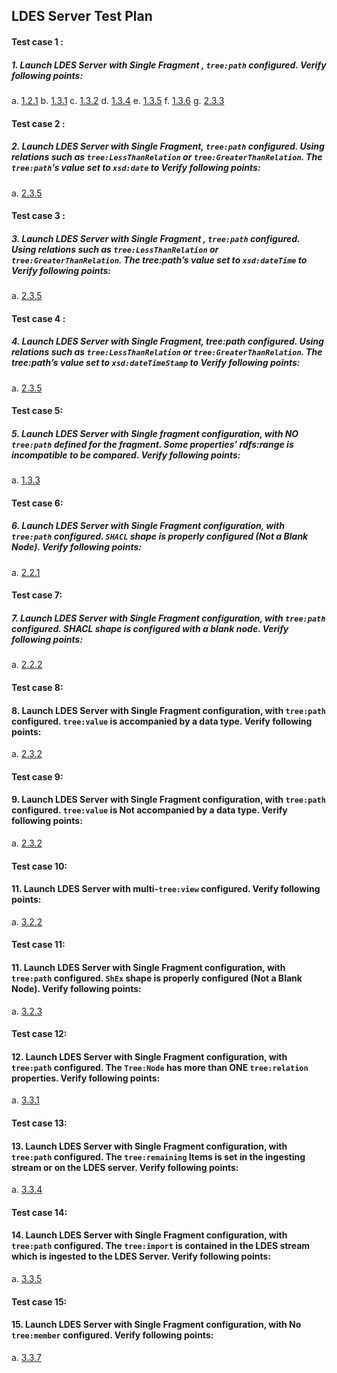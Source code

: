 

## LDES Server Test Plan
#### Test case 1 : 
#####  1.	Launch LDES Server with Single Fragment ,  `tree:path` configured. Verify following points:
a.	[1.2.1](./TreeSpecConformancePoints.md#121-when-the-current-page-is-a-treenode-there-must-be-a-property-linking-the-current-page-url-to-the-uri-of-the-treecollection) 
b.	[1.3.1](./TreeSpecConformancePoints.md#131-a-treerelation-must-have-one-treenode-object-of-the-type-treenode)
c.	[1.3.2](./TreeSpecConformancePoints.md#132-the-result-of-the-evaluation-of-the-treepath-is-the-value-that-must-be-compared-to-the-treevalue)
d.	[1.3.4](./TreeSpecConformancePoints.md#134-when-the-only-type-given-for-a-certain-relation-is-treerelation-then-the-client-must-dereference-all-of-the-nodes)
e.	[1.3.5](./TreeSpecConformancePoints.md#135-the-strings-must-then-be-compared-according-to-case-sensitive-unicode-ordering)
f.	[1.3.6](./TreeSpecConformancePoints.md#136-when-using-treegeospatiallycontainsrelation-the-treepath-must-refer-to-a-literal-containing-a-wkt-string-such-as-geosparqlaswkt)
g.	[2.3.3](./TreeSpecConformancePoints.md#233-every-treerelation-should-have-a-treepath-indicating-the-path-from-the-member-to-the-object-on-which-the-treerelation-applies)

#### Test case 2 : 
##### 2.	Launch LDES Server with Single Fragment,  `tree:path` configured. Using relations such as `tree:LessThanRelation` or `tree:GreaterThanRelation`. The `tree:path`’s value set to `xsd:date` to Verify following points:
a.	[2.3.5](./TreeSpecConformancePoints.md#235-when-using-relations-such-as-treelessthanrelation-or-treegreaterthanrelation-the-time-literals-need-to-be-compared-according-to-these-3-possible-data-types-xsddate-xsddatetime-or-xsddatetimestamp)

####  Test case 3 : 
##### 3.	Launch LDES Server with Single Fragment , `tree:path` configured. Using relations such as `tree:LessThanRelation` or `tree:GreaterThanRelation`. The tree:path’s value set to `xsd:dateTime` to Verify following points:
a.	[2.3.5](./TreeSpecConformancePoints.md#235-when-using-relations-such-as-treelessthanrelation-or-treegreaterthanrelation-the-time-literals-need-to-be-compared-according-to-these-3-possible-data-types-xsddate-xsddatetime-or-xsddatetimestamp)

####  Test case 4 : 
##### 4.	Launch LDES Server with Single Fragment, tree:path configured. Using relations such as `tree:LessThanRelation` or `tree:GreaterThanRelation`. The tree:path’s value set to `xsd:dateTimeStamp` to Verify following points:
a.	[2.3.5](./TreeSpecConformancePoints.md#235-when-using-relations-such-as-treelessthanrelation-or-treegreaterthanrelation-the-time-literals-need-to-be-compared-according-to-these-3-possible-data-types-xsddate-xsddatetime-or-xsddatetimestamp)

####  Test case 5:
##### 5.	Launch LDES Server with Single fragment configuration, with NO `tree:path` defined for the fragment. Some properties’  rdfs:range is incompatible to be compared. Verify following points:
a.	[1.3.3](./TreeSpecConformancePoints.md#133-when-no-treepath-is-defined-the-treevalue-must-be-compared-to-all-members-triples-that-can-be-compared-to-the-treevalue-as-defined-by-the-type-of-the-relation-or-when-no-members-or-collection-are-defined-on-every-triple-in-the-page-when-due-to-rdfsrange-incompatibility-the-object-cannot-be-compared-the-object-will-not-be-considered-for-comparison)
####  Test case 6: 
#####  6.	Launch LDES Server with Single Fragment configuration, with `tree:path` configured. `SHACL` shape is properly configured (Not a Blank Node). Verify following points:
a.	[2.2.1](./TreeSpecConformancePoints.md#231-the-treerelations-treevalue-should-be-set)
####  Test case 7:
#####  7.	Launch LDES Server with Single Fragment configuration, with `tree:path` configured. SHACL shape is configured with a blank node. Verify following points:
a.	[2.2.2](./TreeSpecConformancePoints.md#222-note-the-shape-can-be-a-blank-node-or-a-named-node-on-which-you-should-follow-your-nose-when-it-is-defined-at-a-different-http-url)
####  Test case 8:
#### 8.	Launch LDES Server with Single Fragment configuration, with `tree:path` configured. `tree:value` is accompanied by a data type. Verify following points:
a.	[2.3.2](./TreeSpecConformancePoints.md#232-the-object-of-treevalue-should-be-accompanied-by-a-data-type-when-it-is-a-literal-value)
#### Test case 9:
#### 9.	Launch LDES Server with Single Fragment configuration, with `tree:path` configured. `tree:value` is Not accompanied by a data type. Verify following points:
a.	[2.3.2](./TreeSpecConformancePoints.md#232-the-object-of-treevalue-should-be-accompanied-by-a-data-type-when-it-is-a-literal-value)
#### Test case 10:
#### 11.	Launch LDES Server with multi-`tree:view` configured. Verify following points:
a.	[3.2.2](./TreeSpecConformancePoints.md#322-multiple-treeview-links-may-be-provided)

#### Test case 11:

#### 11.	Launch LDES Server with Single Fragment configuration, with `tree:path` configured. `ShEx` shape is properly configured (Not a Blank Node). Verify following points:
a.	[3.2.3](./TreeSpecConformancePoints.md#323-note-for-compatibility-with-the-solid-specifications-a-shex-shape-may-also-be-given-see-the-chapter-on-compatibility-bellow)

#### Test case 12:
#### 12.	Launch LDES Server with Single Fragment configuration, with `tree:path` configured. The `Tree:Node` has more than ONE `tree:relation` properties. Verify following points:
a.	[3.3.1](./TreeSpecConformancePoints.md#331-a-treenode-element-may-have-one-or-more-treerelation-properties)

#### Test case 13:
#### 13.	Launch LDES Server with Single Fragment configuration, with `tree:path` configured. The `tree:remaining` Items is set in the ingesting stream or on the LDES server. Verify following points:
a.	[3.3.4](./TreeSpecConformancePoints.md#334-every-treerelation-may-provide-a-treeremainingitems)

#### Test case 14:
#### 14.	Launch LDES Server with Single Fragment configuration, with `tree:path` configured. The `tree:import` is contained in the LDES stream which is ingested to the LDES Server. Verify following points:
a.	[3.3.5](./TreeSpecConformancePoints.md#335-a-client-may-use-treeremainingitems-to-estimate-the-completeness-of-the-downloaded-elements-to-the-end-user)

#### Test case 15:
#### 15.	Launch LDES Server with Single Fragment configuration, with No `tree:member` configured. Verify following points:
a.	[3.3.7](./TreeSpecConformancePoints.md#337-when-there-are-no-treemembers-andor-no-treecollection-defined-then-the-treepath-refers-to-a-pattern-that-can-start-from-every-triple-in-the-page)






